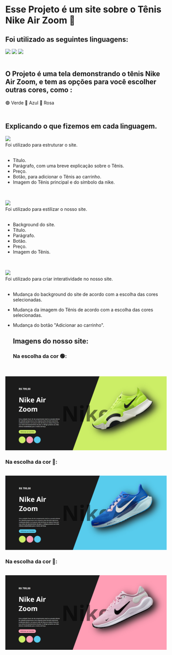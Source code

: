 <h1>Esse Projeto é um site sobre o Tênis Nike Air Zoom 👟 </h1>
<h2>Foi utilizado as seguintes linguagens: </h2>
<img src="https://img.shields.io/badge/HTML-239120?style=for-the-badge&logo=html5&logoColor=white">
<img src="https://img.shields.io/badge/CSS-239120?&style=for-the-badge&logo=css3&logoColor=white">
<img src="https://img.shields.io/badge/JavaScript-F7DF1E?style=for-the-badge&logo=javascript&logoColor=black">
<br>
<br>
<h2>O Projeto é uma tela demonstrando o tênis Nike Air Zoom, e tem as opções para você escolher outras cores, como :</h2>
🟢 Verde
🔵 Azul
🔴 Rosa
<br>
<br>
<h2>Explicando o que fizemos em cada linguagem.</h2>
<img src="https://img.shields.io/badge/HTML-239120?style=for-the-badge&logo=html5&logoColor=white">
<br>
Foi utilizado para estruturar o site.
<br>
<br>

- Título.
- Parágrafo, com uma breve explicação sobre o Tênis.
- Preço.
- Botão, para adicionar o Tênis ao carrinho.
- Imagem do Tênis principal e do símbolo da nike.
<br>
<br>

<img src="https://img.shields.io/badge/CSS-239120?&style=for-the-badge&logo=css3&logoColor=white">
<br>
Foi utilizado para estilizar o nosso site.
<br>
<br>

- Background do site.
- Título.
- Parágrafo.
- Botão.
- Preço.
- Imagem do Tênis.
<br>
<br>

<img src="https://img.shields.io/badge/JavaScript-F7DF1E?style=for-the-badge&logo=javascript&logoColor=black">
<br>
Foi utilizado para criar interatividade no nosso site.
<br>
<br>

- Mudança do background do site de acordo com a escolha das cores selecionadas.
- Mudança da imagem do Tênis de acordo com a escolha das cores selecionadas.
- Mudança do botão "Adicionar ao carrinho".

  <h2>Imagens do nosso site: </h2>
  <h3>Na escolha da cor 🟢:  </h3>
  <br>
 <img src="https://github.com/PedroHenriqueed/Primeiro-Projeto---Nike/blob/main/img/verde.png?raw=true">
<br>
<h3>Na escolha da cor 🔵:  </h3>
<br>
<img src="https://github.com/PedroHenriqueed/Primeiro-Projeto---Nike/blob/main/img/azul.png?raw=true">
<br>
<h3>Na escolha da cor 🔴:  </h3>
  <br>
  <img src="https://github.com/PedroHenriqueed/Primeiro-Projeto---Nike/blob/main/img/rosa.png?raw=true">
